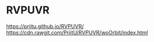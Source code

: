 # RVPUVR

<a> https://priitu.github.io/RVPUVR/ </a> <br>
<a> https://cdn.rawgit.com/PriitU/RVPUVR/woOrbit/index.html </a>
